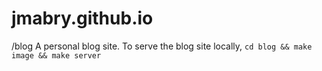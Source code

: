 # jmabry.github.io

/blog
  A personal blog site. To serve the blog site locally, `cd blog && make image && make server`
